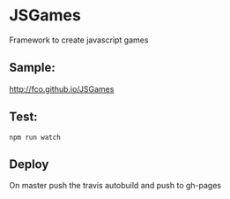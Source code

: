 # JSGames
Framework to create javascript games

## Sample:
http://fco.github.io/JSGames

## Test:
    npm run watch

## Deploy
On master push the travis autobuild and push to gh-pages
